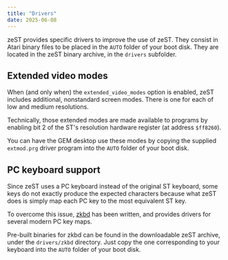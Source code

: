 ```yaml
---
title: "Drivers"
date: 2025-06-08
---
```


zeST provides specific drivers to improve the use of zeST.
They consist in Atari binary files to be placed in the `AUTO` folder of your boot disk.
They are located in the zeST binary archive, in the `drivers` subfolder.

## Extended video modes

When (and only when) the `extended_video_modes` option is enabled, zeST includes additional, nonstandard screen modes.
There is one for each of low and medium resolutions.

Technically, those extended modes are made available to programs by enabling bit 2 of the ST's resolution hardware register (at address `$ff8260`).

You can have the GEM desktop use these modes by copying the supplied `extmod.prg` driver program into the `AUTO` folder of your boot disk.

## PC keyboard support

Since zeST uses a PC keyboard instead of the original ST keyboard, some keys do not exactly produce the expected characters because what zeST does is simply map each PC key to the most equivalent ST key.

To overcome this issue, [zkbd](https://codeberg.org/zerkman/zkbd) has been written, and provides drivers for several modern PC key maps.

Pre-built binaries for zkbd can be found in the downloadable zeST archive, under the `drivers/zkbd` directory. Just copy the one corresponding to your keyboard into the `AUTO` folder of your boot disk.

